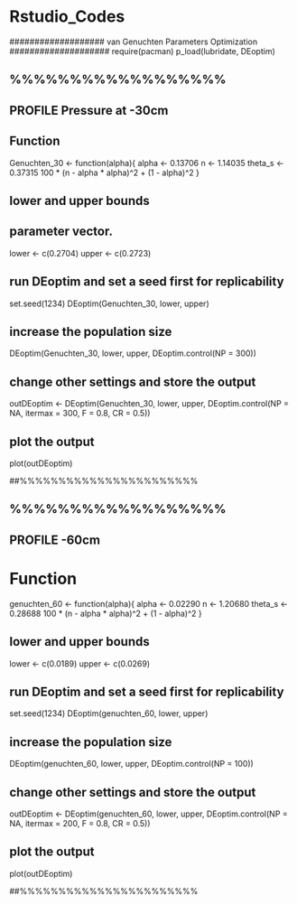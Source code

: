 # Rstudio_Codes

################### van Genuchten Parameters Optimization ####################
require(pacman)
p_load(lubridate, DEoptim)

## %%%%%%%%%%%%%%%%%%
## PROFILE Pressure at -30cm

## Function

Genuchten_30 <- function(alpha){
  alpha <- 0.13706
  n <- 1.14035
  theta_s <- 0.37315
  100 * (n - alpha * alpha)^2 + (1 - alpha)^2
}

## lower and upper bounds
## parameter vector.
lower <- c(0.2704)
upper <- c(0.2723)

## run DEoptim and set a seed first for replicability
set.seed(1234)
DEoptim(Genuchten_30, lower, upper)

## increase the population size
DEoptim(Genuchten_30, lower, upper, DEoptim.control(NP = 300))

## change other settings and store the output
outDEoptim <- DEoptim(Genuchten_30, lower, upper, DEoptim.control(NP = NA,
                                                                itermax = 300,
                                                                F = 0.8, 
                                                                CR = 0.5))

## plot the output
plot(outDEoptim)



##%%%%%%%%%%%%%%%%%%%%%%%

## %%%%%%%%%%%%%%%%%%
## PROFILE -60cm

# Function 

genuchten_60 <- function(alpha){
  alpha <- 0.02290
  n <- 1.20680
  theta_s <- 0.28688
  100 * (n - alpha * alpha)^2 + (1 - alpha)^2
}

## lower and upper bounds

lower <- c(0.0189)
upper <- c(0.0269)

## run DEoptim and set a seed first for replicability
set.seed(1234)
DEoptim(genuchten_60, lower, upper)

## increase the population size
DEoptim(genuchten_60, lower, upper, DEoptim.control(NP = 100))

## change other settings and store the output
outDEoptim <- DEoptim(genuchten_60, lower, upper, DEoptim.control(NP = NA,
                                                                itermax = 200,
                                                                F = 0.8,
                                                                CR = 0.5))

## plot the output
plot(outDEoptim)

##%%%%%%%%%%%%%%%%%%%%%%%
